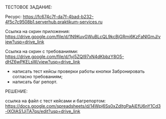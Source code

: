 ТЕСТОВОЕ ЗАДАНИЕ:

Pесурс: https://fc674c7f-da7f-4bad-b232-4f5c7c9508b1.serverhub.praktikum-services.ru

Ссылка на скрин приложения: https://drive.google.com/file/d/1N9KuvGWuBLcQL9kcBjGRmi6KzFaNlGmJ/view?usp=drive_link

Ссылка на скрин с требованиями: https://drive.google.com/file/d/1yj5ZQI97xN4dKbbzY8O5-dHZ6wPKELsW/view?usp=drive_link

- написать тест кейсы проверки работы кнопки Забронировать согласно требованиям;
- написать баг репорт.

РЕШЕНИЕ:

ссылка на файл с тест кейсами и багрепортом: https://docs.google.com/spreadsheets/d/14Wpj6Ss0xZdltgPaAiEfU6nY1Cd3-lXOIAS1JjTA7qs/edit?usp=drive_link
